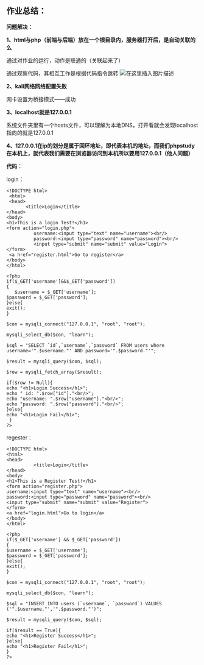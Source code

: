 ﻿## **作业总结：**

**问题解决：**

**1、html与php（前端与后端）放在一个根目录内，服务器打开后，是自动关联的么**

通过对作业的运行，动作是联通的（关联起来了）

通过观察代码，其相互工作是根据代码指令跳转
![在这里插入图片描述](https://img-blog.csdnimg.cn/20200115153915543.png?x-oss-process=image/watermark,type_ZmFuZ3poZW5naGVpdGk,shadow_10,text_aHR0cHM6Ly9ibG9nLmNzZG4ubmV0L3dlaXhpbl80MzY5MjUwNA==,size_16,color_FFFFFF,t_70)

**2、kali网络网络配置失败**

网卡设置为桥接模式——成功

**3、localhost就是127.0.0.1**

系统文件夹里有一个hosts文件，可以理解为本地DNS，打开看就会发现localhost指向的就是127.0.0.1

**4、127.0.0.1在ip的划分是属于回环地址，即代表本机的地址，而我们phpstudy在本机上，就代表我们需要在浏览器访问到本机所以要用127.0.0.1（他人问题）**

**代码：**

login：

```
<!DOCTYPE html>
 <html>
 <head>
       <title>Login</title> 
</head> 
<body> 
<h1>This is a login Test!</h1> 
<form action="login.php">
          username:<input type="text" name="username"><br/>
          password:<input type="password" name="password"><br/>
          <input type="submit" name="submit" value="Login"> 
</form>
 <a href="register.html">Go to register</a> 
</body> 
</html> 

```

```
<?php
if($_GET['username']&&$_GET['password'])
{
   $username = $_GET['username'];
$password = $_GET['password'];
}else{
exit();
}

$con = mysqli_connect("127.0.0.1", "root", "root");

mysqli_select_db($con, "learn");

$sql = "SELECT `id`,`username`,`password` FROM users where
username='".$username."' AND password='".$password."'";

$result = mysqli_query($con, $sql);

$row = mysqli_fetch_array($result);

if($row != Null){
echo "<h1>Login Success</h1>"; 
echo " id: ".$row["id"]."<br/>"; 
echo "username: ".$row["username"]."<br/>"; 
echo "password: ".$row["password"]."<br/>"; 
}else{
echo "<h1>Login Fail</h1>";
 }
?>
```

regester：

```
<!DOCTYPE html> 
<html> 
<head>
          <title>Login</title> 
</head> 
<body> 
<h1>This is a Register Test!</h1> 
<form action="register.php"> 
username:<input type="text" name="username"><br/> 
password:<input type="password" name="password"><br/> 
<input type="submit" name="submit" value="Register"> 
</form> 
<a href="login.html">Go to login</a> 
</body> 
</html>
```

```
<?php
if($_GET['username'] && $_GET['password'])
{
$username = $_GET['username'];
$password = $_GET['password'];
}else{
exit();
}

$con = mysqli_connect("127.0.0.1", "root", "root");

mysqli_select_db($con, "learn");

$sql = "INSERT INTO users (`username`, `password`) VALUES
('".$username."','".$password."')";

$result = mysqli_query($con, $sql);

if($result == True){ 
echo "<h1>Register Success</h1>";
}else{
echo "<h1>Register Fail</h1>"; 
}
?>
```

